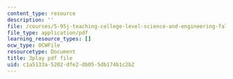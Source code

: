 ```yaml
---
content_type: resource
description: ''
file: /courses/5-95j-teaching-college-level-science-and-engineering-fall-2015/c1a5133a5202dfe2db055db174b1c2b2_hpM-siY2Bl0.pdf
file_type: application/pdf
learning_resource_types: []
ocw_type: OCWFile
resourcetype: Document
title: 3play pdf file
uid: c1a5133a-5202-dfe2-db05-5db174b1c2b2
---
```

